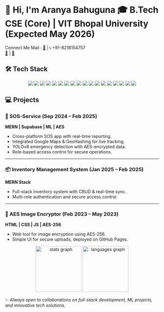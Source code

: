 # 👋 Hi, I'm Aranya Bahuguna  🎓 **B.Tech CSE (Core)** | VIT Bhopal University (Expected May 2026)  
Connect Me Mail  : [📧](mailto:bahugunaaranya@gmail.com) | 📞 +91-8218154757  
 [🔗](https://www.linkedin.com/in/aranya-bahuguna-485aa4251/) | [🐙](https://github.com/aranya13)  



## 🛠 Tech Stack  

<p align="center">
  
  <!-- Frontend -->
  <img src="https://img.shields.io/badge/HTML5-E34F26?logo=html5&logoColor=white&style=for-the-badge" />
  <img src="https://img.shields.io/badge/CSS3-1572B6?logo=css3&logoColor=white&style=for-the-badge" />
  <img src="https://img.shields.io/badge/JavaScript-F7DF1E?logo=javascript&logoColor=black&style=for-the-badge" />
  <img src="https://img.shields.io/badge/React-61DAFB?logo=react&logoColor=black&style=for-the-badge" />
  <img src="https://img.shields.io/badge/Vite-646CFF?logo=vite&logoColor=white&style=for-the-badge" />
  <img src="https://img.shields.io/badge/Figma-F24E1E?logo=figma&logoColor=white&style=for-the-badge" />
  <img src="https://img.shields.io/badge/Webflow-4353FF?logo=webflow&logoColor=white&style=for-the-badge" />

  <!-- Backend & DB -->
  <img src="https://img.shields.io/badge/Node.js-339933?logo=node.js&logoColor=white&style=for-the-badge" />
  <img src="https://img.shields.io/badge/MongoDB-47A248?logo=mongodb&logoColor=white&style=for-the-badge" />
  <img src="https://img.shields.io/badge/Firebase-FFCA28?logo=firebase&logoColor=black&style=for-the-badge" />
  <img src="https://img.shields.io/badge/Supabase-3ECF8E?logo=supabase&logoColor=white&style=for-the-badge" />
  <img src="https://img.shields.io/badge/MySQL-4479A1?logo=mysql&logoColor=white&style=for-the-badge" />
  <img src="https://img.shields.io/badge/PHP-777BB4?logo=php&logoColor=white&style=for-the-badge" />

  <!-- Languages -->
  <img src="https://img.shields.io/badge/Java-007396?logo=java&logoColor=white&style=for-the-badge" />
  <img src="https://img.shields.io/badge/Python-3776AB?logo=python&logoColor=white&style=for-the-badge" />
  <img src="https://img.shields.io/badge/C-00599C?logo=c&logoColor=white&style=for-the-badge" />

  <!-- Tools -->
  <img src="https://img.shields.io/badge/Git-F05032?logo=git&logoColor=white&style=for-the-badge" />
  <img src="https://img.shields.io/badge/GitHub-181717?logo=github&logoColor=white&style=for-the-badge" />

</p>


## 💻 Projects  

### 🔴 SOS-Service (Sep 2024 – Feb 2025)  
**MERN | Supabase | ML | AES**  
- Cross-platform SOS app with real-time reporting.  
- Integrated Google Maps & GeoHashing for live tracking.  
- YOLOv8 emergency detection with AES-encrypted data.  
- Role-based access control for secure operations.  

---

### 📦 Inventory Management System (Jan 2025 – Feb 2025)  
**MERN Stack**  
- Full-stack inventory system with CRUD & real-time sync.  
- Multi-role authentication and secure access control.  

---

### 🔐 AES Image Encryptor (Feb 2023 – May 2023)  
**HTML | CSS | JS | AES-256**  
- Web tool for image encryption using AES-256.  
- Simple UI for secure uploads, deployed on GitHub Pages.  


<div align="center">
 <img src="https://github-readme-stats-sigma-five.vercel.app/api?username=aranya13&hide_title=false&hide_rank=false&show_icons=true&include_all_commits=true&count_private=true&disable_animations=false&theme=dracula&locale=en&hide_border=false" height="150" alt="stats graph" />

 <img src="https://github-readme-stats.vercel.app/api/top-langs/?username=aranya13&layout=compact&theme=dracula" height="150" alt="languages graph" />
</div>


✨ *Always open to collaborations on full-stack development, ML projects, and innovative tech solutions.*  


